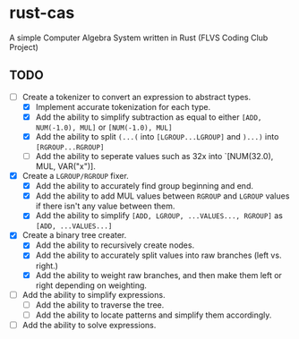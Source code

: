 # rust-cas
A simple Computer Algebra System written in Rust (FLVS Coding Club Project)

## TODO
- [ ] Create a tokenizer to convert an expression to abstract types.
  - [x] Implement accurate tokenization for each type. 
  - [x] Add the ability to simplify subtraction as equal to either `[ADD, NUM(-1.0), MUL]` or `[NUM(-1.0), MUL]`
  - [X] Add the ability to split `(...(` into `[LGROUP...LGROUP]` and `)...)` into `[RGROUP...RGROUP]`
  - [ ] Add the ability to seperate values such as 32x into `[NUM(32.0), MUL, VAR("x")].
- [x] Create a `LGROUP/RGROUP` fixer.
  - [x] Add the ability to accurately find group beginning and end.
  - [x] Add the ability to add MUL values between `RGROUP` and `LGROUP` values if there isn't any value between them.
  - [x] Add the ability to simplify `[ADD, LGROUP, ...VALUES..., RGROUP]` as `[ADD, ...VALUES...]`
- [x] Create a binary tree creater.
  - [x] Add the ability to recursively create nodes.
  - [x] Add the ability to accurately split values into raw branches (left vs. right.)
  - [x] Add the ability to weight raw branches, and then make them left or right depending on weighting.
- [ ] Add the ability to simplify expressions.
  - [ ] Add the ability to traverse the tree.
  - [ ] Add the ability to locate patterns and simplify them accordingly.
- [ ] Add the ability to solve expressions.
